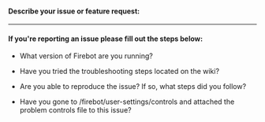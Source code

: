 #### Describe your issue or feature request:



-----------------------------------------------------------------------
#### If you're reporting an issue please fill out the steps below:

- What version of Firebot are you running?


- Have you tried the troubleshooting steps located on the wiki?


- Are you able to reproduce the issue? If so, what steps did you follow?


- Have you gone to /firebot/user-settings/controls and attached the problem controls file to this issue?



